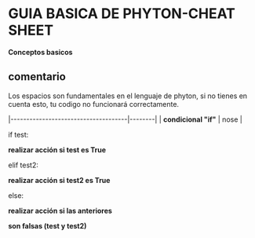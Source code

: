 # GUIA BASICA DE PHYTON-CHEAT SHEET
**Conceptos basicos**

## comentario

Los espacios son fundamentales en el lenguaje de phyton, si no tienes en cuenta esto, tu codigo no funcionará correctamente.

|-------------------------------------|--------|
| **condicional "if"**                |   nose |

 if test:

 **realizar acción si test es True**

 elif test2:

 **realizar acción si test2 es True**

 else:

 **realizar acción si las anteriores**

 **son falsas (test y test2)**

